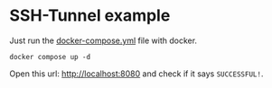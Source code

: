 # SSH-Tunnel example

Just run the [docker-compose.yml](docker-compose.yml) file with docker.
```shell
docker compose up -d
```

Open this url: [http://localhost:8080](http://localhost:8080) and check if it says `SUCCESSFUL!`.
